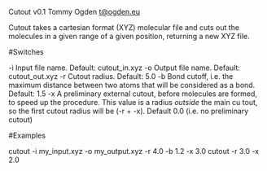 Cutout v0.1
Tommy Ogden <t@ogden.eu>

Cutout takes a cartesian format (XYZ) molecular file and cuts out the 
molecules in a given range of a given position, returning a new XYZ file.

#Switches

-i      Input file name. Default: cutout_in.xyz
-o      Output file name. Default: cutout_out.xyz
-r      Cutout radius. Default: 5.0
-b      Bond cutoff, i.e. the maximum distance between two atoms
        that will be considered as a bond. Default: 1.5
-x      A preliminary external cutout, before molecules are formed, to 
        speed up the procedure. This value is a radius _outside_ the main cu        tout, so the first cutout radius will be (-r + -x). 
        Default 0.0 (i.e. no preliminary cutout) 

#Examples

cutout -i my_input.xyz -o my_output.xyz -r 4.0 -b 1.2 -x 3.0
cutout -r 3.0 -x 2.0
